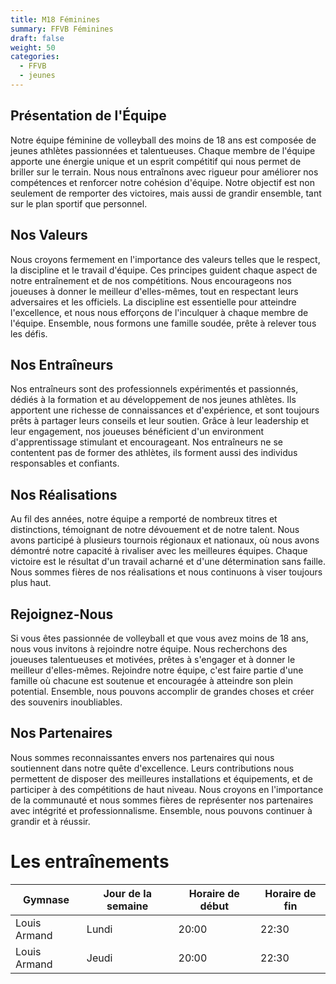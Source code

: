 ```yaml
---
title: M18 Féminines
summary: FFVB Féminines
draft: false
weight: 50
categories:
  - FFVB
  - jeunes
---
```


## Présentation de l'Équipe

Notre équipe féminine de volleyball des moins de 18 ans est composée de jeunes athlètes passionnées et talentueuses.
Chaque membre de l'équipe apporte une énergie unique et un esprit compétitif qui nous permet de briller sur le terrain.
Nous nous entraînons avec rigueur pour améliorer nos compétences et renforcer notre cohésion d'équipe. Notre objectif
est non seulement de remporter des victoires, mais aussi de grandir ensemble, tant sur le plan sportif que personnel.

## Nos Valeurs

Nous croyons fermement en l'importance des valeurs telles que le respect, la discipline et le travail d'équipe. Ces
principes guident chaque aspect de notre entraînement et de nos compétitions. Nous encourageons nos joueuses à donner le
meilleur d'elles-mêmes, tout en respectant leurs adversaires et les officiels. La discipline est essentielle pour
atteindre l'excellence, et nous nous efforçons de l'inculquer à chaque membre de l'équipe. Ensemble, nous formons une
famille soudée, prête à relever tous les défis.

## Nos Entraîneurs

Nos entraîneurs sont des professionnels expérimentés et passionnés, dédiés à la formation et au développement de nos
jeunes athlètes. Ils apportent une richesse de connaissances et d'expérience, et sont toujours prêts à partager leurs
conseils et leur soutien. Grâce à leur leadership et leur engagement, nos joueuses bénéficient d'un environment
d'apprentissage stimulant et encourageant. Nos entraîneurs ne se contentent pas de former des athlètes, ils forment
aussi des individus responsables et confiants.

## Nos Réalisations

Au fil des années, notre équipe a remporté de nombreux titres et distinctions, témoignant de notre dévouement et de
notre talent. Nous avons participé à plusieurs tournois régionaux et nationaux, où nous avons démontré notre capacité à
rivaliser avec les meilleures équipes. Chaque victoire est le résultat d'un travail acharné et d'une détermination sans
faille. Nous sommes fières de nos réalisations et nous continuons à viser toujours plus haut.

## Rejoignez-Nous

Si vous êtes passionnée de volleyball et que vous avez moins de 18 ans, nous vous invitons à rejoindre notre équipe.
Nous recherchons des joueuses talentueuses et motivées, prêtes à s'engager et à donner le meilleur d'elles-mêmes.
Rejoindre notre équipe, c'est faire partie d'une famille où chacune est soutenue et encouragée à atteindre son plein
potential. Ensemble, nous pouvons accomplir de grandes choses et créer des souvenirs inoubliables.

## Nos Partenaires

Nous sommes reconnaissantes envers nos partenaires qui nous soutiennent dans notre quête d'excellence. Leurs
contributions nous permettent de disposer des meilleures installations et équipements, et de participer à des
compétitions de haut niveau. Nous croyons en l'importance de la communauté et nous sommes fières de représenter nos
partenaires avec intégrité et professionnalisme. Ensemble, nous pouvons continuer à grandir et à réussir.

# Les entraînements

| Gymnase      | Jour de la semaine | Horaire de début | Horaire de fin |
| ------------ | ------------------ | ---------------- | -------------- |
| Louis Armand | Lundi              | 20:00            | 22:30          |
| Louis Armand | Jeudi              | 20:00            | 22:30          |
